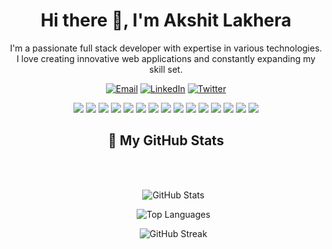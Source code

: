 <!-- Introduction -->

<h1 align="center">Hi there 👋, I'm Akshit Lakhera</h1>
<p align="center">I'm a passionate full stack developer with expertise in various technologies. I love creating innovative web applications and constantly expanding my skill set.</p>
<!-- Social media badges -->

<p align="center">
  <a href="mailto:akshitlakhera14@gmail.com"><img alt="Email" src="https://img.shields.io/badge/-Email-FF4500?style=flat&logo=Gmail&logoColor=white"></a>
  <a href="https://www.linkedin.com/in/akshit-lakhera-798655206/"><img alt="LinkedIn" src="https://img.shields.io/badge/-LinkedIn-0077B5?style=flat&logo=Linkedin&logoColor=white"></a>
  <a href="https://twitter.com/AkshitLakhera"><img alt="Twitter" src="https://img.shields.io/badge/-Twitter-1DA1F2?style=flat&logo=Twitter&logoColor=white"></a>
</p>

<!-- Technologies -->

<p align="center">
  <img src="https://img.shields.io/badge/-HTML-E34F26?style=flat&logo=html5&logoColor=white">
  <img src="https://img.shields.io/badge/-CSS-1572B6?style=flat&logo=css3&logoColor=white">
  <img src="https://img.shields.io/badge/-JavaScript-F7DF1E?style=flat&logo=javascript&logoColor=black">
  <img src="https://img.shields.io/badge/-React-61DAFB?style=flat&logo=react&logoColor=black">
  <img src="https://img.shields.io/badge/-Node.js-339933?style=flat&logo=node.js&logoColor=white">
  <img src="https://img.shields.io/badge/-Express.js-000000?style=flat&logo=express&logoColor=white">
  <img src="https://img.shields.io/badge/-MongoDB-47A248?style=flat&logo=mongodb&logoColor=white">
  <img src="https://img.shields.io/badge/-PostgreSQL-336791?style=flat&logo=postgresql&logoColor=white">
  <img src="https://img.shields.io/badge/-Prisma-2D3748?style=flat&logo=prisma&logoColor=white">
  <img src="https://img.shields.io/badge/-Tailwind_CSS-38B2AC?style=flat&logo=tailwind-css&logoColor=white">
  <img src="https://img.shields.io/badge/-Bootstrap-563D7C?style=flat&logo=bootstrap&logoColor=white">
  <img src="https://img.shields.io/badge/-TypeScript-007ACC?style=flat&logo=typescript&logoColor=white">
  <img src="https://img.shields.io/badge/-Cloudflare-F38020?style=flat&logo=cloudflare&logoColor=white">
<!--   <img src="https://img.shields.io/badge/-Backblaze-005890?style=flat&logo=backblaze&logoColor=white"> -->
  <img src="https://img.shields.io/badge/-Docker-2496ED?style=flat&logo=docker&logoColor=white">
  <img src="https://img.shields.io/badge/-Hono-00ACFF?style=flat&logo=hono&logoColor=white">
</p>
<h2 align="center">🎉 My GitHub Stats </h2>
<ul align="center">
<br><br>
<p align="center">
  <img src="https://github-readme-stats.vercel.app/api?username=AkshitLakhera&show_icons=true&theme=dark" alt="GitHub Stats">
</p>

<!-- Additional Stats -->
<p align="center">
  <img src="https://github-readme-stats.vercel.app/api/top-langs/?username=AkshitLakhera&layout=compact&theme=dark" alt="Top Languages">

</p>
<!-- GitHub Streak -->
<p align="center">
  <img src="https://github-readme-streak-stats.herokuapp.com?user=AkshitLakhera&theme=black-ice&date_format=M%20j%5B%2C%20Y%5D" alt="GitHub Streak">
</p>


